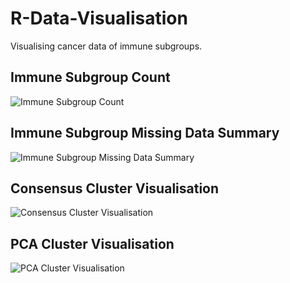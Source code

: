# R-Data-Visualisation

Visualising cancer data of immune subgroups.   

## Immune Subgroup Count

![Immune Subgroup Count](../images/Num_Immune_Subtypes.png)

## Immune Subgroup Missing Data Summary

![Immune Subgroup Missing Data Summary](../images/Missing_Data_Summary.png)

## Consensus Cluster Visualisation 

![Consensus Cluster Visualisation](../images/Consensus_Approach_Clustering_Results.png)

## PCA Cluster Visualisation

![PCA Cluster Visualisation](../images/PCA_Consensus_Clustering_Results.png)
